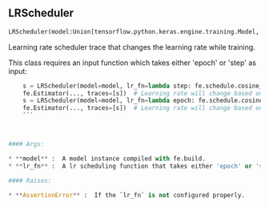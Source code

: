 ## LRScheduler
```python
LRScheduler(model:Union[tensorflow.python.keras.engine.training.Model, torch.nn.modules.module.Module], lr_fn:Callable[[int], float]) -> None
```
Learning rate scheduler trace that changes the learning rate while training.

This class requires an input function which takes either 'epoch' or 'step' as input:
```python
    s = LRScheduler(model=model, lr_fn=lambda step: fe.schedule.cosine_decay(step, cycle_length=3750, init_lr=1e-3))
    fe.Estimator(..., traces=[s])  # Learning rate will change based on step
    s = LRScheduler(model=model, lr_fn=lambda epoch: fe.schedule.cosine_decay(epoch, cycle_length=3750, init_lr=1e-3))
    fe.Estimator(..., traces=[s])  # Learning rate will change based on epoch
    ```



#### Args:

* **model** :  A model instance compiled with fe.build.
* **lr_fn** :  A lr scheduling function that takes either 'epoch' or 'step' as input.

#### Raises:

* **AssertionError** :  If the `lr_fn` is not configured properly.    